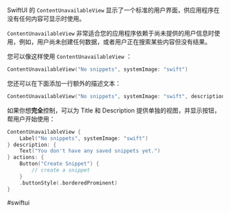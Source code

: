 SwiftUI 的 `ContentUnavailableView` 显示了一个标准的用户界面，供应用程序在没有任何内容可显示时使用。

`ContentUnavailableView` 非常适合您的应用程序依赖于尚未提供的用户信息时使用，例如，用户尚未创建任何数据，或者用户正在搜索某些内容但没有结果。

您可以像这样使用 `ContentUnavailableView` ：

```swift
ContentUnavailableView("No snippets", systemImage: "swift")
```

您还可以在下面添加一行额外的描述文本：

```swift
ContentUnavailableView("No snippets", systemImage: "swift", description: Text("You don't have any saved snippets yet."))
```

如果你想**完全**控制，可以为 Title 和 Description 提供单独的视图，并显示按钮，帮用户开始使用：

```swift
ContentUnavailableView {
    Label("No snippets", systemImage: "swift")
} description: {
    Text("You don't have any saved snippets yet.")
} actions: {
    Button("Create Snippet") {
        // create a snippet
    }
    .buttonStyle(.borderedProminent)
}
```

#swiftui 